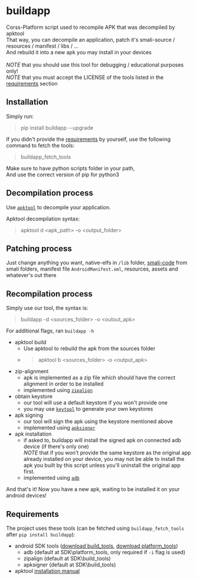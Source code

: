 # buildapp
Corss-Platform script used to recompile APK that was decompiled by apktool <br/>
That way, you can decompile an application, patch it's smali-source / resources / manifest / libs / ... <br />
And rebuild it into a new apk you may install in your devices <br />
<br />
*NOTE* that you should use this tool for debugging / educational purposes only! <br />
*NOTE* that you must accept the LICENSE of the tools listed in the [requirements](#Requirements) section

## Installation
Simply run:
> pip install buildapp --upgrade

If you didn't provide the [requirements](#Requirements) by yourself, use the following command to fetch the tools:
> buildapp_fetch_tools

Make sure to have python scripts folder in your path, <br/>
And use the correct version of pip for python3

## Decompilation process
Use [`apktool`](https://ibotpeaches.github.io/Apktool/install/) to decompile your application.

Apktool decompilation syntax:
> apktool d <apk_path> -o <output_folder>

## Patching process
Just change anything you want, native-elfs in `/lib` folder, [smali-code](https://source.android.com/docs/core/runtime/dalvik-bytecode) from smali folders, manifest file `AndroidManifest.xml`, resources, assets and whatever's out there

## Recompilation process
Simply use our tool, the syntax is:
> buildapp -d <sources_folder> -o <outout_apk>

For additional flags, ran `buildapp -h` <br/>

- apktool build
    - Use apktool to rebuild the apk from the sources folder
    - > apktool b <sources_folder> -o <output_apk>
- zip-alignment
    - apk is implemented as a zip file which should have the correct alignment in order to be installed
    - implemented using [`zipalign`](https://developer.android.com/tools/zipalign)
- obtain keystore
    - our tool will use a default keystore if you won't provide one
    - you may use [`keytool`](https://docs.oracle.com/javase/8/docs/technotes/tools/unix/keytool.html) to generate your own keystores
- apk signing
    - our tool will sign the apk using the keystore mentioned above
    - implemented using [`apksigner`](https://developer.android.com/tools/apksigner)
- apk installation
    - if asked to, buildapp will install the signed apk on connected adb device (if there's only one) <br/>
    *NOTE* that if you won't provide the same keystore as the original app already installed on your device, you may not be able to install the apk you built by this script unless you'll uninstall the original app first.
    - implemented using [`adb`](https://developer.android.com/tools/adb)

And that's it! Now you have a new apk, waiting to be installed it on your android devices!

## Requirements
The project uses these tools (can be fetched using `buildapp_fetch_tools` after `pip install buildapp`):
- android SDK tools ([download build_tools](https://dl.google.com/android/repository/build-tools_r33-windows.zip), [download platform_tools](https://dl.google.com/android/repository/platform-tools_r34.0.1-windows.zip))
    - adb (default at SDK\platform_tools, only required if `-i` flag is used)
    - zipalign (default at SDK\build_tools)
    - apksigner (default at SDK\build_tools)
- apktool [installation manual](https://ibotpeaches.github.io/Apktool/install/)
